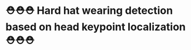 # :rescue_worker_helmet::rescue_worker_helmet::rescue_worker_helmet: Hard hat wearing detection based on head keypoint localization :rescue_worker_helmet::rescue_worker_helmet::rescue_worker_helmet:
